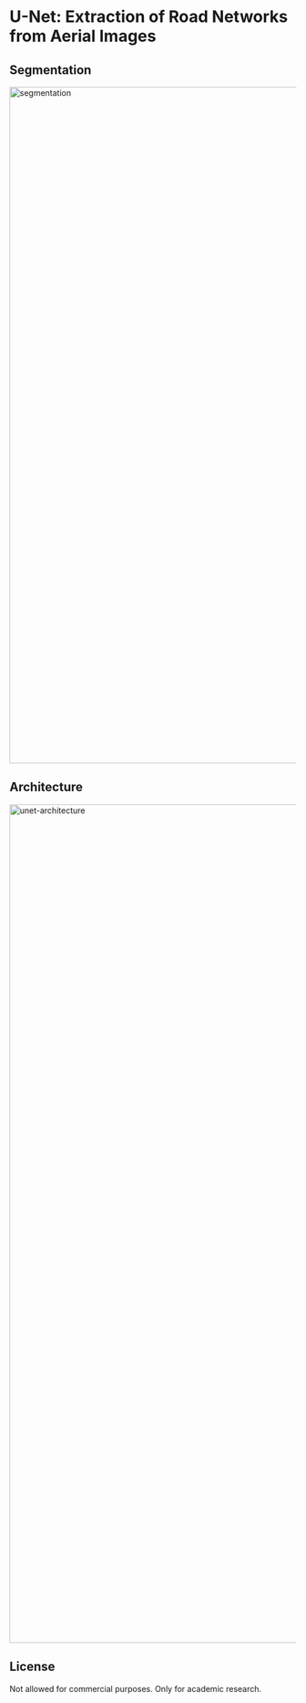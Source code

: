 # U-Net: Extraction of Road Networks from Aerial Images


## Segmentation

<img width="1186" alt="segmentation" src="https://github.com/user-attachments/assets/7d0efab1-979a-48fe-b294-25276e228d66" />

## Architecture

<img width="1470" alt="unet-architecture" src="https://github.com/user-attachments/assets/2dcd1cee-4d44-44df-8c69-c17e0709f72c" />


## License
Not allowed for commercial purposes. Only for academic research.
